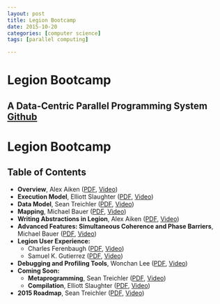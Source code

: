 ```yaml
---
layout: post
title: Legion Bootcamp
date: 2015-10-20
categories: [computer science]
tags: [parallel computing]

---
```



# Legion Bootcamp

## A Data-Centric Parallel Programming System [Github](http://github.com/StanfordLegion/legion)



Legion Bootcamp 
===============


Table of Contents
-----------------

-   **Overview**, Alex Aiken ([PDF](/pdfs/bootcamp/01_overview.pdf),
    [Video](https://www.youtube.com/watch?v=74B8WYQj1Eo))
-   **Execution Model**, Elliott Slaughter
    ([PDF](/pdfs/bootcamp/02_tasks.pdf),
    [Video](https://www.youtube.com/watch?v=HVYQ9dRZiMI))
-   **Data Model**, Sean Treichler
    ([PDF](/pdfs/bootcamp/03_regions.pdf),
    [Video](https://www.youtube.com/watch?v=JU_j2Df0Ou4))
-   **Mapping**, Michael Bauer ([PDF](/pdfs/bootcamp/04_mapping.pdf),
    [Video](https://www.youtube.com/watch?v=sOOospL5nyM))
-   **Writing Abstractions in Legion**, Alex Aiken
    ([PDF](/pdfs/bootcamp/05_abstractions.pdf),
    [Video](https://www.youtube.com/watch?v=TLDpa89jswg))
-   **Advanced Features: Simultaneous Coherence and Phase Barriers**,
    Michael Bauer ([PDF](/pdfs/bootcamp/06_advanced_features.pdf),
    [Video](https://www.youtube.com/watch?v=IHCgzSvFtQQ))
-   **Legion User Experience:**
    -   Charles Ferenbaugh ([PDF](/pdfs/bootcamp/08_ferenbaugh.pdf),
        [Video](https://www.youtube.com/watch?v=ltXUBTWV0wI))
    -   Samuel K. Gutierrez ([PDF](/pdfs/bootcamp/07_gutierrez.pdf),
        [Video](https://www.youtube.com/watch?v=JHQKT8KlghY))
-   **Debugging and Profiling Tools**, Wonchan Lee
    ([PDF](/pdfs/bootcamp/09_debugging_profiling.pdf),
    [Video](https://www.youtube.com/watch?v=vlJ9VElJ0Gk))
-   **Coming Soon:**
    -   **Metaprogramming**, Sean Treichler
        ([PDF](/pdfs/bootcamp/10_metaprogramming.pdf),
        [Video](https://www.youtube.com/watch?v=SHhECRAbsvA))
    -   **Compilation**, Elliott Slaughter
        ([PDF](/pdfs/bootcamp/11_compiler.pdf),
        [Video](https://www.youtube.com/watch?v=y9OAZs4RzM4))
-   **2015 Roadmap**, Sean Treichler
    ([PDF](/pdfs/bootcamp/12_roadmap.pdf),
    [Video](https://www.youtube.com/watch?v=h3veeVYic4o))

